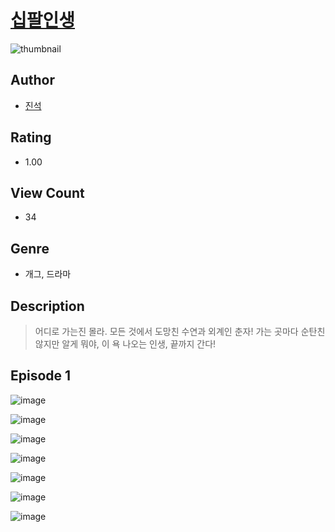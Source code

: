 # [십팔인생](https://comic.naver.com/challenge/list?titleId=810656)
![thumbnail](https://image-comic.pstatic.net/user_contents_data/challenge_comic/2023/05/24/361182/upload_3616452289003480368_480x623.jpeg)

## Author
- [진석](https://comic.naver.com/artistTitle?id=361182)

## Rating
- 1.00

## View Count
- 34

## Genre
- 개그, 드라마

## Description
> 어디로 가는진 몰라. 모든 것에서 도망친 수연과 외계인 춘자! 가는 곳마다 순탄친 않지만 알게 뭐야, 이 욕 나오는 인생, 끝까지 간다!


## Episode 1
![image](https://image-comic.pstatic.net/user_contents_data/challenge_comic/2023/05/24/361182/upload_3487020193956311654.jpeg)

![image](https://image-comic.pstatic.net/user_contents_data/challenge_comic/2023/05/24/361182/upload_4120847956863169842.jpeg)

![image](https://image-comic.pstatic.net/user_contents_data/challenge_comic/2023/05/24/361182/upload_7089573337476773217.jpeg)

![image](https://image-comic.pstatic.net/user_contents_data/challenge_comic/2023/05/24/361182/upload_7148399198099104820.jpeg)

![image](https://image-comic.pstatic.net/user_contents_data/challenge_comic/2023/05/24/361182/upload_7162475175314874978.jpeg)

![image](https://image-comic.pstatic.net/user_contents_data/challenge_comic/2023/05/24/361182/upload_3761461380841170482.jpeg)

![image](https://image-comic.pstatic.net/user_contents_data/challenge_comic/2023/05/24/361182/upload_7003486864056804409.jpeg)
